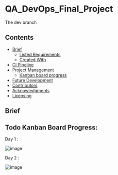 # QA_DevOps_Final_Project

The dev branch

## Contents
* [Brief](https://github.com/hjt523/QA_DevOps_Final_Project#brief)
   * [Listed Requirements](https://github.com/hjt523/QA_DevOps_Final_Project#listed-project-requirements)
   * [Created With](https://github.com/hjt523/QA_DevOps_Final_Project#created-with)
* [CI Pipeline](https://github.com/hjt523/QA_DevOps_Final_Project#ci-pipeline)
* [Project Management](https://github.com/hjt523/QA_DevOps_Final_Project#project-management)
  * [Kanban board progress](https://github.com/hjt523/QA_DevOps_Final_Project#todo-kanban-board-progress)
* [Future Development](https://github.com/hjt523/QA_DevOps_Final_Project#future-development)
* [Contributors](https://github.com/hjt523/QA_DevOps_Final_Project#contributors)
* [Acknowledgments](https://github.com/hjt523/QA_DevOps_Final_Project#acknowledgements)
* [Licensing](https://github.com/hjt523/QA_DevOps_Final_Project#licensing)

## Brief 

## Todo Kanban Board Progress:

Day  1 :

![image](https://user-images.githubusercontent.com/81659044/124495718-5e3d7280-ddb0-11eb-8980-347d07153d50.png)

Day 2 :

![image](https://user-images.githubusercontent.com/81659044/124634741-98754580-de7e-11eb-8c47-fd9d32e98c11.png)

